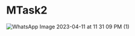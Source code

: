 # MTask2
![WhatsApp Image 2023-04-11 at 11 31 09 PM (1)](https://user-images.githubusercontent.com/101579638/231249956-6cfaee83-e117-4d23-bce3-dd5b2df43897.jpeg)
